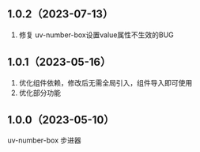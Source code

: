 ## 1.0.2（2023-07-13）
1. 修复  uv-number-box设置value属性不生效的BUG
## 1.0.1（2023-05-16）
1. 优化组件依赖，修改后无需全局引入，组件导入即可使用
2. 优化部分功能
## 1.0.0（2023-05-10）
uv-number-box 步进器
